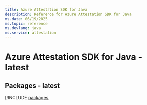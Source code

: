 ```yaml
---
title: Azure Attestation SDK for Java
description: Reference for Azure Attestation SDK for Java
ms.date: 06/19/2025
ms.topic: reference
ms.devlang: java
ms.service: attestation
---
```

# Azure Attestation SDK for Java - latest
## Packages - latest
[!INCLUDE [packages](attestation-index.md)]